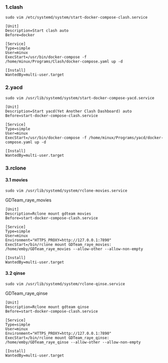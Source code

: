 ### 1.clash

`sudo vim /etc/systemd/system/start-docker-compose-clash.service`

```
[Unit]
Description=Start clash auto
Before=docker

[Service]
Type=simple
User=minux
ExecStart=/usr/bin/docker-compose -f /home/minux/Programs/Clash/docker-compose.yaml up -d

[Install]
WantedBy=multi-user.target
```

### 2.yacd

`sudo vim /usr/lib/systemd/system/start-docker-compose-yacd.service`

```
[Unit]
Description=Start yacd(Yet Another Clash Dashboard) auto
Before=start-docker-compose-clash.service

[Service]
Type=simple
User=minux
ExecStart=/usr/bin/docker-compose -f /home/minux/Programs/yacd/docker-compose.yaml up -d

[Install]
WantedBy=multi-user.target
```

### 3.rclone

#### 3.1 movies

`sudo vim /usr/lib/systemd/system/rclone-movies.service`

GDTeam_raye_movies

```
[Unit]
Description=Rclone mount gdteam movies
Before=start-docker-compose-clash.service

[Service]
Type=simple
User=minux
Environment="HTTPS_PROXY=http://127.0.0.1:7890" 
ExecStart=/bin/rclone mount GDTeam_raye_movies: /home/emby/GDTeam_raye_movies --allow-other --allow-non-empty

[Install]
WantedBy=multi-user.target
```

#### 3.2 qinse

`sudo vim /usr/lib/systemd/system/rclone-qinse.service`

GDTeam_raye_qinse

```
[Unit]
Description=Rclone mount gdteam qinse
Before=start-docker-compose-clash.service

[Service]
Type=simple
User=minux
Environment="HTTPS_PROXY=http://127.0.0.1:7890" 
ExecStart=/bin/rclone mount GDTeam_raye_qinse: /home/emby/GDTeam_raye_qinse --allow-other --allow-non-empty

[Install]
WantedBy=multi-user.target
```

